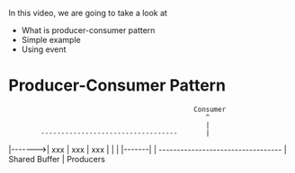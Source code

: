 In this video, we are going to take a look at
- What is producer-consumer pattern
- Simple example
- Using event

# Producer-Consumer Pattern
                                                  Consumer
                                                     ^
                                                     |
            ----------------------------------       |
   |------->| xxx | xxx | xxx |    |    |    |-------|
   |        ----------------------------------
   |                    Shared Buffer
   |
Producers



